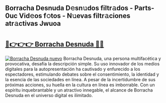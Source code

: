 ## Borracha Desnuda D𝚎sn𝚞dos filtr𝚊dos - Parts-0uc Vid𝚎os f𝚘tos - N𝚞evas filtr𝚊ciones atr𝚊ctivas Jwuoa

# <h2><a href="http://mbci2q.tromn.icu/?c=Borracha+Desnuda">🔗👉👉👉 Borracha Desnuda 🔗🔗</a></h2>

[![Borracha Desnuda nuevo](https://i.imgur.com/pEAQMta.gif)](http://mbci2q.tromn.icu/?c=Borracha+Desnuda)
Borracha Desnuda, una persona multifacética y provocativa, desafía la descripción simple. Su uso innovador de los medios digitales para la autopresentación ha cautivado y enfurecido a los espectadores, estimulando debates sobre el consentimiento, la identidad y la esencia de las sociedades en línea. A pesar de la incertidumbre de sus próximas acciones, su huella en la cultura en línea es imborrable. Con un espíritu inquebrantable y un atractivo innegable, el alcance de Borracha Desnuda en el universo digital es ilimitado.
